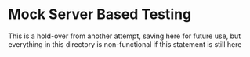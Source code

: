 # Mock Server Based Testing

This is a hold-over from another attempt, saving here for future use, but everything in this
directory is non-functional if this statement is still here
